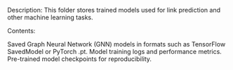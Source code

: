 
Description: This folder stores trained models used for link prediction and other machine learning tasks.

Contents:

Saved Graph Neural Network (GNN) models in formats such as TensorFlow SavedModel or PyTorch .pt.
Model training logs and performance metrics.
Pre-trained model checkpoints for reproducibility.
